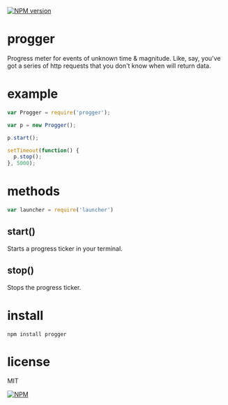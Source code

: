 [![NPM version](https://badge.fury.io/js/progger.png)](http://badge.fury.io/js/progger)

# progger

Progress meter for events of unknown time &amp; magnitude. Like, say, you've got a series of http requests that you don't know when will return data.

# example

``` js
var Progger = require('progger');

var p = new Progger();

p.start();

setTimeout(function() {
  p.stop();
}, 5000);
```

# methods

``` js
var launcher = require('launcher')
```

## start()

Starts a progress ticker in your terminal.

## stop()

Stops the progress ticker.



# install

```
npm install progger
```

# license

MIT


[![NPM](https://nodei.co/npm/progger.png)](https://nodei.co/npm/progger/)